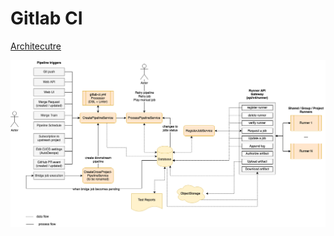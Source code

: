 # Gitlab CI

[Architecutre](https://github.com/gitlabhq/gitlabhq/blob/f8bb64721a58ed2fa5a8dceb3743c99fb379ea57/doc/development/cicd/index.md)

<img src="ci_architecture.png">